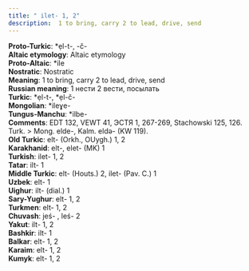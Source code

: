 ```yaml
---
title: " ilet- 1, 2"
description:  1 to bring, carry 2 to lead, drive, send
---
```


<strong>Proto-Turkic</strong>:  *ẹl-t-, -č-<br>
<strong>Altaic etymology</strong>:  Altaic etymology<br>
<strong> Proto-Altaic</strong>:  *ile<br>
<strong>Nostratic</strong>:  Nostratic<br>
<strong>Meaning</strong>:  1 to bring, carry 2 to lead, drive, send<br>
<strong>Russian meaning</strong>:  1 нести 2 вести, посылать<br>
<strong>Turkic</strong>:  *ẹl-t-, *ẹl-č-<br>
<strong>Mongolian</strong>:  *ileɣe-<br>
<strong>Tungus-Manchu</strong>:  *ilbe-<br>
<strong>Comments</strong>:  EDT 132, VEWT 41, ЭСТЯ 1, 267-269, Stachowski 125, 126. Turk. > Mong. elde-, Kalm. eldǝ- (KW 119).<br>
<strong>Old Turkic</strong>:  elt- (Orkh., OUygh.) 1, 2<br>
<strong>Karakhanid</strong>:  elt-, elet- (MK) 1<br>
<strong>Turkish</strong>:  ilet- 1, 2<br>
<strong>Tatar</strong>:  ilt- 1<br>
<strong>Middle Turkic</strong>:  elt- (Houts.) 2, ilet- (Pav. C.) 1<br>
<strong>Uzbek</strong>:  elt- 1<br>
<strong>Uighur</strong>:  ilt- (dial.) 1<br>
<strong>Sary-Yughur</strong>:  elt- 1, 2<br>
<strong>Turkmen</strong>:  elt- 1, 2<br>
<strong>Chuvash</strong>:  jeś- , leś- 2<br>
<strong>Yakut</strong>:  ilt- 1, 2<br>
<strong>Bashkir</strong>:  ilt- 1<br>
<strong>Balkar</strong>:  elt- 1, 2<br>
<strong>Karaim</strong>:  elt- 1, 2<br>
<strong>Kumyk</strong>:  elt- 1, 2<br>


